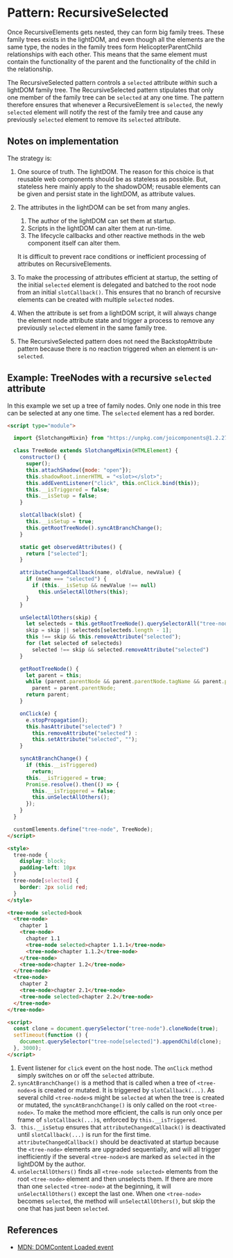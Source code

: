 # Pattern: RecursiveSelected

Once RecursiveElements gets nested, they can form big family trees.
These family trees exists in the lightDOM, and even though all the elements are the same type,
the nodes in the family trees form HelicopterParentChild relationships with each other.
This means that the same element must contain the functionality of the parent and the functionality
of the child in the relationship.

The RecursiveSelected pattern controls a `selected` attribute *within* such a lightDOM family tree. 
The RecursiveSelected pattern stipulates that only one member of the family tree can be
`selected` at any one time. The pattern therefore ensures that whenever a RecursiveElement is 
`selected`, the newly `selected` element will notify the rest of the family tree and cause any 
previously `selected` element to remove its `selected` attribute.

## Notes on implementation

The strategy is:

1. One source of truth. The lightDOM. The reason for this choice is that reusable web components 
   should be as stateless as possible. But, stateless here mainly apply to the shadowDOM;
   reusable elements can be given and persist state in the lightDOM, as attribute values.
   
2. The attributes in the lightDOM can be set from many angles. 
   1. The author of the lightDOM can set them at startup. 
   2. Scripts in the lightDOM can alter them at run-time. 
   3. The lifecycle callbacks and other reactive methods in the web component itself can alter them. 
   
   It is difficult to prevent race conditions or inefficient processing of attributes on RecursiveElements.

3. To make the processing of attributes efficient at startup, the setting of the initial `selected` 
   element is delegated and batched to the root node from an initial `slotCallback()`. 
   This ensures that no branch of recursive elements can be created with multiple `selected` nodes.
   
4. When the attribute is set from a lightDOM script, it will always change the element node attribute
   state and trigger a process to remove any previously `selected` element in the same family tree.
   
5. The RecursiveSelected pattern does not need the BackstopAttribute pattern because there is no
   reaction triggered when an element is un-`selected`.
   
## Example: TreeNodes with a recursive `selected` attribute

In this example we set up a tree of family nodes.
Only one node in this tree can be selected at any one time.
The `selected` element has a red border.

```html
<script type="module">

  import {SlotchangeMixin} from "https://unpkg.com/joicomponents@1.2.27/src/slot/SlotChildMixin.js";

  class TreeNode extends SlotchangeMixin(HTMLElement) {
    constructor() {
      super();
      this.attachShadow({mode: "open"});
      this.shadowRoot.innerHTML = "<slot></slot>";
      this.addEventListener("click", this.onClick.bind(this));                         //[1]
      this.__isTriggered = false;                                                      //[2]
      this.__isSetup = false;                                                          //[3]
    }

    slotCallback(slot) {
      this.__isSetup = true;                                                           //[3]
      this.getRootTreeNode().syncAtBranchChange();                                     //[2]
    }

    static get observedAttributes() {
      return ["selected"];
    }

    attributeChangedCallback(name, oldValue, newValue) {
      if (name === "selected") {
        if (this.__isSetup && newValue !== null)
          this.unSelectAllOthers(this);                                                 //[4]
      }
    }

    unSelectAllOthers(skip) {                                                           //[4]
      let selecteds = this.getRootTreeNode().querySelectorAll("tree-node[selected]");
      skip = skip || selecteds[selecteds.length - 1];
      this !== skip && this.removeAttribute("selected");
      for (let selected of selecteds)
        selected !== skip && selected.removeAttribute("selected")
    }

    getRootTreeNode() {                                                                 //[2]
      let parent = this;
      while (parent.parentNode && parent.parentNode.tagName && parent.parentNode.tagName === "TREE-NODE")
        parent = parent.parentNode;
      return parent;
    }

    onClick(e) {                                                                        //[1]
      e.stopPropagation();
      this.hasAttribute("selected") ?
        this.removeAttribute("selected") :
        this.setAttribute("selected", "");
    }

    syncAtBranchChange() {                                                              //[2]
      if (this.__isTriggered)
        return;
      this.__isTriggered = true;
      Promise.resolve().then(() => {
        this.__isTriggered = false;
        this.unSelectAllOthers();                                                       //[4]
      });
    }
  }

  customElements.define("tree-node", TreeNode);
</script>

<style>
  tree-node {
    display: block;
    padding-left: 10px
  }
  tree-node[selected] {
    border: 2px solid red;
  }
</style>

<tree-node selected>book
  <tree-node>
    chapter 1
    <tree-node>
      chapter 1.1
      <tree-node selected>chapter 1.1.1</tree-node>
      <tree-node>chapter 1.1.2</tree-node>
    </tree-node>
    <tree-node>chapter 1.2</tree-node>
  </tree-node>
  <tree-node>
    chapter 2
    <tree-node>chapter 2.1</tree-node>
    <tree-node selected>chapter 2.2</tree-node>
  </tree-node>
</tree-node>

<script>
  const clone = document.querySelector("tree-node").cloneNode(true);
  setTimeout(function () {
    document.querySelector("tree-node[selected]").appendChild(clone);
  }, 3000);
</script>
```

1. Event listener for `click` event on the host node.
   The `onClick` method simply switches on or off the `selected` attribute.
2. `syncAtBranchChange()` is a method that is called when a tree of `<tree-node>`s is created
   or mutated. It is triggered by `slotCallback(...)`.
   As several child `<tree-node>`s might be `selected` at when the tree is created or mutated,
   the `syncAtBranchChange()` is only called on the root `<tree-node>`.
   To make the method more efficient, the calls is run only once per frame of `slotCallback(...)`s,
   enforced by `this.__isTriggered`.
3. ` this.__isSetup` ensures that `attributeChangedCallback()` is deactivated until `slotCallback(...)`
   is run for the first time. `attributeChangedCallback()` should be deactivated at startup because
   the `<tree-node>` elements are upgraded sequentially, and will all trigger inefficiently if the
   several `<tree-node>`s are marked as `selected` in the lightDOM by the author.
4. `unSelectAllOthers()` finds all `<tree-node selected>` elements from the root `<tree-node>` element
   and then unselects them. If there are more than one `selected` `<tree-node>` at the beginning,
   it will `unSelectAllOthers()` except the last one. When one `<tree-node>` becomes `selected`,
   the method will `unSelectAllOthers()`, but skip the one that has just been `selected`.

## References
 
 *  [MDN: DOMContent Loaded event](https://developer.mozilla.org/en-US/docs/Web/API/Window/DOMContentLoaded_event)
